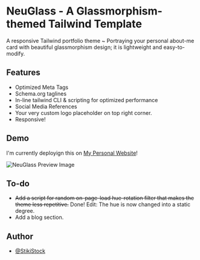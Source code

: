 
# NeuGlass - A Glassmorphism-themed Tailwind Template

A responsive Tailwind portfolio theme ~ Portraying your personal about-me
card with beautiful glassmorphism design; it is lightweight and easy-to-modify.


## Features

- Optimized Meta Tags
- Schema.org taglines
- In-line tailwind CLI & scripting for optimized performance
- Social Media References
- Your very custom logo placeholder on top right corner.
- Responsive!

## Demo

I'm currently deployign this on [My Personal Website](https://stiki.ir)!

![NeuGlass Preview Image](https://user-images.githubusercontent.com/87359144/184803230-ecada1d6-8d8b-4f29-9b30-19a8768083d1.png)

## To-do

- ~~Add a script for random on-page-load hue-rotation filter that makes the theme less repetitive.~~ Done! Edit: The hue is now changed into a static degree.
- Add a blog section.

## Author

- [@StikiStock](https://www.github.com/stikistock)
